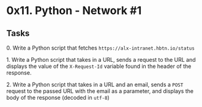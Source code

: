 <h1>0x11. Python - Network #1</h1>
<h2>Tasks</h2>
<p>0. Write a Python script that fetches <code>https://alx-intranet.hbtn.io/status</code></p>
<p>1. Write a Python script that takes in a URL, sends a request to the URL and displays the value of the <code>X-Request-Id</code> variable found in the header of the response.</p>
<p>2. Write a Python script that takes in a URL and an email, sends a <code>POST</code> request to the passed URL with the email as a parameter, and displays the body of the response (decoded in <code>utf-8</code>)</p>
